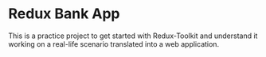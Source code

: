 # Redux Bank App

This is a practice project to get started with Redux-Toolkit and understand it working on a real-life scenario translated into a web application.
